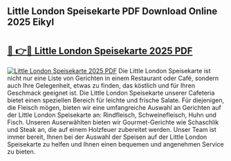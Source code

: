 ## Little London Speisekarte PDF Download Online 2025 EikyI

# <h2><a href="http://gcb56bk.nevu.top/?p=Little+London+Speisekarte">🔗 👉🔴 Little London Speisekarte 2025 PDF</a></h2>

[![Little London Speisekarte 2025 PDF](https://i.imgur.com/dBaPXMq.png)](http://gcb56bk.nevu.top/?p=Little+London+Speisekarte)
Die Little London Speisekarte ist nicht nur eine Liste von Gerichten in einem Restaurant oder Café, sondern auch Ihre Gelegenheit, etwas zu finden, das köstlich und für Ihren Geschmack geeignet ist. Die Little London Speisekarte unserer Cafeteria bietet einen speziellen Bereich für leichte und frische Salate. Für diejenigen, die Fleisch mögen, bieten wir eine umfangreiche Auswahl an Gerichten auf der Little London Speisekarte an: Rindfleisch, Schweinefleisch, Huhn und Fisch. Unseren Auserwählten bieten wir Gourmet-Gerichte wie Schaschlik und Steak an, die auf einem Holzfeuer zubereitet werden. Unser Team ist immer bereit, Ihnen bei der Auswahl der Speisen auf der Little London Speisekarte zu helfen und Ihnen einen bequemen und angenehmen Service zu bieten.
